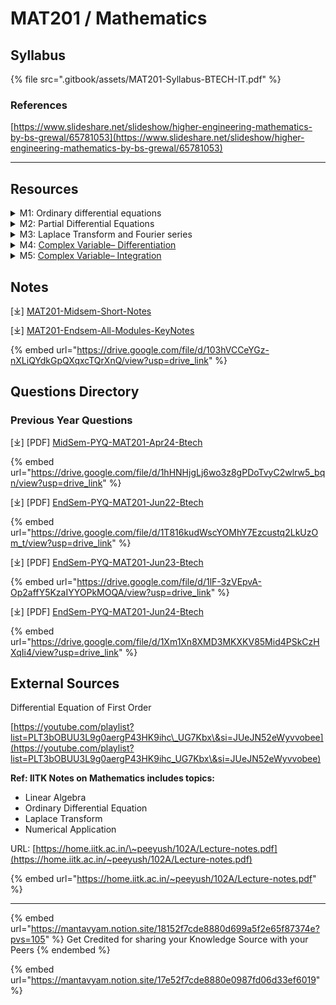 # MAT201 / Mathematics

## Syllabus

{% file src=".gitbook/assets/MAT201-Syllabus-BTECH-IT.pdf" %}

### References

[https://www.slideshare.net/slideshow/higher-engineering-mathematics-by-bs-grewal/65781053](https://www.slideshare.net/slideshow/higher-engineering-mathematics-by-bs-grewal/65781053)

***

## Resources

<details>

<summary>M1: Ordinary differential equations</summary>

* **Equations of First Order and First Degree**
  * [Exact equations](https://youtu.be/WXZETpHneec?si=0sMjBqlJc6TLhqkv)
  * [Linear equations](https://youtu.be/tfhytqk1kHk?si=WjaPIQKDGd9pGXQY)
  * [Bernoulli’s equations](https://youtu.be/8Sn1-FpeEUQ?si=soXoBGWMR4aWdSJv)
* **Equations of First Order and Higher Degree**
  * [Equations solvable for p](https://youtu.be/aYrsPeE7NLQ?si=h_qe0JJ-wnmkKLk5)
  * [Equations solvable for y](https://youtu.be/-PckYOzQ8xQ?si=HKBiOA8J-7ywG81f)
  * [Equations solvable for x](https://youtu.be/owjVBo53hUU?si=WVw2NXnkSmkO83X9)
  * [Clairaut’s type](https://youtu.be/kcCNy-7YoHg?si=-YZh_oNUOyDrERg5)
* **Higher Order Linear Differential Equations**
  * [Constant coefficients](https://youtube.com/playlist?list=PLT3bOBUU3L9hVIB2YDskrj6L91FgGnenU\&si=MDSG03FHK7TzwEZK)
  * [Second-order linear differential equations with variable coefficients](https://youtube.com/playlist?list=PLU6SqdYcYsfI5CvOHMVOxxMWdAKWG67Xq\&si=HLMR5XdVnntalKWi)
  * [Method of variation of parameters](https://youtu.be/NlLshtijSq4?si=6BTCk9onwS5qqws1)
  * [Solution by series method](https://youtube.com/playlist?list=PLVCBPCYGv7bDv4yw-Gw8bw4YXR4YiULqh\&si=QZl0vLWzfCANl715)

</details>

<details>

<summary>M2: Partial Differential Equations</summary>

* [**Formation of Partial Differential Equations**](https://youtu.be/_T7rcF1mrIw?si=-c_4Pu2I-fHt_Avd)
* [**First Order Partial Differential Equations**](https://youtube.com/playlist?list=PLT3bOBUU3L9iRoyhs8V1Io-xEsjfq4zI0\&si=d1cDg1r8gVFKJMWP) _**\[Video 1-5 in Playlist]**_
  * Solutions of first-order linear PDEs
* [**Second Order Partial Differential Equations**](https://youtube.com/playlist?list=PLT3bOBUU3L9iRoyhs8V1Io-xEsjfq4zI0\&si=d1cDg1r8gVFKJMWP) _**\[Video 6 onwards in Playlist]**_
  * Homogeneous and non-homogeneous linear PDEs
  * Complementary function and particular integral method (constant coefficients)
* [**Non-linear Partial Differential Equations of First Order**](https://youtube.com/playlist?list=PLVCBPCYGv7bCYgSwsuJxfjwkYt9xepQ6u\&si=SNWFccDxjIg3vz_F)
  * Charpit’s method
* [**Separation of Variable Method**](https://youtu.be/lsuCfrHJUX4?si=CeOuaWyKMyFp7qEn)
  * Solution of wave and heat equations

</details>

<details>

<summary>M3: Laplace Transform and Fourier series</summary>

* [**Laplace Transform**](https://youtube.com/playlist?list=PLT3bOBUU3L9gLQHOIch6y-gvXrSGAnwzg\&si=x5YzkBxQMR__UyvC)
  * Introduction and Laplace transform of elementary functions
  * Propert**ies**
    * Change of scale property
    * Second shifting property
  * Laplace transform of derivatives
  * Inverse Laplace transform and its properties
  * Convolution theorem
  * Applications of Laplace Transform to Solve ODEs
* [**Fourier Series**](https://youtube.com/playlist?list=PLT3bOBUU3L9garIMWIqgAJ6wqBUe4ckFm\&si=yYPMtUK0k28fk5PH)
  * Introduction to Fourier series
  * Fourier series for discontinuous functions
  * Fourier series for even and odd functions
  * Half-range series

</details>

<details>

<summary>M4: <a href="https://youtube.com/playlist?list=PLT3bOBUU3L9hwFndLXTp0wFqwrwP4plrH&#x26;si=lCvWG95T-5XuUne5">Complex Variable– Differentiation</a></summary>

* **Function of a Complex Variable**
* **Differentiation and Analytic Functions**
  * [Cauchy-Riemann equations](https://youtu.be/CCMnwZHcW6w?si=VZiRyct5XH7CEQJt)
  * Harmonic functions and finding harmonic conjugates
* **Elementary Analytic Functions**
  * Exponential
  * Trigonometric
  * Logarithmic
* **Conformal Mappings**
  * Mobius transformations and their properties

</details>

<details>

<summary>M5: <a href="https://youtube.com/playlist?list=PLT3bOBUU3L9ibhrkzWki0_tfrugS4rvnJ&#x26;si=Aj2NXLb2k_zd14nm">Complex Variable– Integration</a></summary>

* **Contour Integrals**
* **Theorems (Without Proof)**
  * Cauchy-Goursat theorem
  * Cauchy Integral formula
  * Liouville’s theorem
  * Maximum-Modulus theorem
* **Series Representations**
  * Taylor’s series
  * Laurent’s series
* **Analysis of Analytic Functions**
  * Zeros
  * Singularities
* **Residues and Applications**
  * Cauchy Residue theorem (without proof)
  * Evaluation of definite integrals involving sine and cosine
  * Evaluation of certain improper integrals

</details>

## Notes

\[⤓] [MAT201-Midsem-Short-Notes](https://drive.google.com/file/d/17donI1T8x0FalZ4oqV48ljXKE6hYNiPF/view?usp=drive_link)

\[⤓] [MAT201-Endsem-All-Modules-KeyNotes](https://drive.google.com/file/d/103hVCCeYGz-nXLiQYdkGpQXqxcTQrXnQ/view?usp=drive_link)

{% embed url="https://drive.google.com/file/d/103hVCCeYGz-nXLiQYdkGpQXqxcTQrXnQ/view?usp=drive_link" %}

## Questions Directory

### Previous Year Questions

\[⤓] \[PDF] [MidSem-PYQ-MAT201-Apr24-Btech](https://drive.google.com/file/d/1hHNHjgLj6wo3z8gPDoTvyC2wlrw5_bqn/view?usp=drive_link)

{% embed url="https://drive.google.com/file/d/1hHNHjgLj6wo3z8gPDoTvyC2wlrw5_bqn/view?usp=drive_link" %}

\[⤓] \[PDF] [EndSem-PYQ-MAT201-Jun22-Btech](https://drive.google.com/file/d/1T816kudWscYOMhY7Ezcustq2LkUzOm_t/view?usp=drive_link)

{% embed url="https://drive.google.com/file/d/1T816kudWscYOMhY7Ezcustq2LkUzOm_t/view?usp=drive_link" %}

\[⤓] \[PDF] [EndSem-PYQ-MAT201-Jun23-Btech](https://drive.google.com/file/d/1lF-3zVEpvA-Op2affY5KzaIYYOPkMOQA/view?usp=drive_link)

{% embed url="https://drive.google.com/file/d/1lF-3zVEpvA-Op2affY5KzaIYYOPkMOQA/view?usp=drive_link" %}

\[⤓] \[PDF] [EndSem-PYQ-MAT201-Jun24-Btech](https://drive.google.com/file/d/1Xm1Xn8XMD3MKXKV85Mid4PSkCzHXqIi4/view?usp=drive_link)

{% embed url="https://drive.google.com/file/d/1Xm1Xn8XMD3MKXKV85Mid4PSkCzHXqIi4/view?usp=drive_link" %}

## External Sources

Differential Equation of First Order

[https://youtube.com/playlist?list=PLT3bOBUU3L9g0aergP43HK9ihc\_UG7Kbx\&si=JUeJN52eWyvvobee](https://youtube.com/playlist?list=PLT3bOBUU3L9g0aergP43HK9ihc_UG7Kbx\&si=JUeJN52eWyvvobee)

**Ref: IITK Notes on Mathematics includes topics:**

* Linear Algebra
* Ordinary Differential Equation
* Laplace Transform
* Numerical Application

URL: [https://home.iitk.ac.in/\~peeyush/102A/Lecture-notes.pdf](https://home.iitk.ac.in/~peeyush/102A/Lecture-notes.pdf)

{% embed url="https://home.iitk.ac.in/~peeyush/102A/Lecture-notes.pdf" %}

***

{% embed url="https://mantavyam.notion.site/18152f7cde8880d699a5f2e65f87374e?pvs=105" %}
Get Credited for sharing your Knowledge Source with your Peers
{% endembed %}

{% embed url="https://mantavyam.notion.site/17e52f7cde8880e0987fd06d33ef6019" %}
